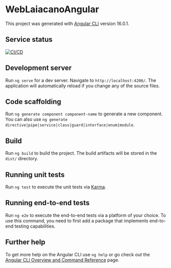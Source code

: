 # WebLaiacanoAngular

This project was generated with [Angular CLI](https://github.com/angular/angular-cli) version 16.0.1.

## Service status

[![CI/CD](https://github.com/jonander-upm/web-laiacano-angular/actions/workflows/dev.yml/badge.svg?branch=develop)](https://github.com/jonander-upm/web-laiacano-angular/actions/workflows/dev.yml)

## Development server

Run `ng serve` for a dev server. Navigate to `http://localhost:4200/`. The application will automatically reload if you change any of the source files.

## Code scaffolding

Run `ng generate component component-name` to generate a new component. You can also use `ng generate directive|pipe|service|class|guard|interface|enum|module`.

## Build

Run `ng build` to build the project. The build artifacts will be stored in the `dist/` directory.

## Running unit tests

Run `ng test` to execute the unit tests via [Karma](https://karma-runner.github.io).

## Running end-to-end tests

Run `ng e2e` to execute the end-to-end tests via a platform of your choice. To use this command, you need to first add a package that implements end-to-end testing capabilities.

## Further help

To get more help on the Angular CLI use `ng help` or go check out the [Angular CLI Overview and Command Reference](https://angular.io/cli) page.
